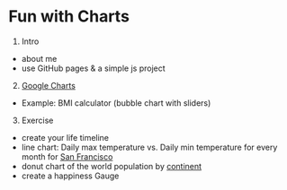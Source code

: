 # Fun with Charts

1. Intro
 - about me
 - use GitHub pages & a simple js project
2. [Google Charts](https://developers.google.com/chart/)
 - Example: BMI calculator (bubble chart with sliders)
3. Exercise
 - create your life timeline
 - line chart: Daily max temperature vs. Daily min temperature for every month for [San Francisco](https://en.wikipedia.org/wiki/San_Francisco)
 - donut chart of the world population by [continent](https://en.wikipedia.org/wiki/List_of_continents_by_population)
 - create a happiness Gauge

